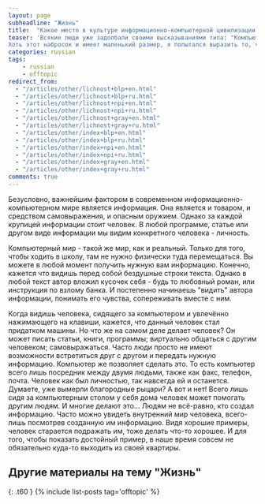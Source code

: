 ```yaml
---
layout: page
subheadline: "Жизнь"
title:  "Какое место в культуре информационно-компьютерной цивилизации отводится человеку как личности?"
teaser: 'Всякие люди уже задолбали своими высказываниями типа: "Компьютер зомбирует вас", "Вы всего лишь придатки машины","Вы не живете как личности!". В этой статье я попытался доказать обратное. 
Хоть этот набросок и имеет маленький размер, я попытался выразить то, что на душе наболело :) Это персонально моё мнение и не призываю никого быть согласным только со мной.'
categories: russian
tags:
    - russian
    - offtopic
redirect_from:
  - "/articles/other/lichnost+blp+en.html"
  - "/articles/other/lichnost+blp+ru.html"
  - "/articles/other/lichnost+npi+en.html"
  - "/articles/other/lichnost+npi+ru.html"
  - "/articles/other/lichnost+gray+en.html"
  - "/articles/other/lichnost+gray+ru.html"
  - "/articles/other/index+blp+en.html"
  - "/articles/other/index+blp+ru.html"
  - "/articles/other/index+npi+en.html"
  - "/articles/other/index+npi+ru.html"
  - "/articles/other/index+gray+en.html"
  - "/articles/other/index+gray+ru.html"
comments: true
---
```


Безусловно, важнейшим фактором в современном информационно-компьютерном мире является информация. Она является и товаром, и средством самовыражения, и опасным оружием. Однако за каждой крупицей информации стоит человек. В любой программе, статье или другом виде информации мы видим конкретного человека - личность.

Компьютерный мир - такой же мир, как и реальный. Только для того, чтобы ходить в школу, там не нужно физически туда перемещаться. Вы можете в любой момент получить нужную вам информацию. Конечно, кажется что видишь перед собой бездушные строки текста. Однако в любой текст автор вложил кусочек себя - будь то любовный роман, или инструкция по взлому банка. И постепенно начинаешь "видить" автора информации, понимать его чувства, сопереживать вместе с ним.

Когда видишь человека, сидящего за компьютером и увлечённо нажимающего на клавиши, кажется, что данный человек стал придатком машины. Но что же на самом деле делает человек? Он может писать статьи, книги, программы; виртуально общаться с другим человеком; самовыражаться. Часто люди просто не имеют возможности встретиться друг с другом и передать нужную информацию. Компьютер же позволяет сделать это. То есть компьютер всего лишь посредник между двумя людьми, также как факс, телефон, почта. Человек как был личностью, так навсегда ей и останется. Думаете, уже вымерли благородные рыцари? А вот и нет! Всего лишь сидя за компьютерным столом у себя дома человек может помогать другим людям. И многие делают это... Людям не всё-равно, кто создал информацию. Часто можно увидеть внутренний мир человека, всего-лишь посмотрев созданную им информацию. Видя хорошие примеры, человек старается подражать им, тоже делать что-то хорошее. И для того, чтобы показать достойный пример, в наше время совсем не обязательно куда-то выходить из своей квартиры.


## Другие материалы на тему "Жизнь"
{: .t60 }
{% include list-posts tag='offtopic' %}

